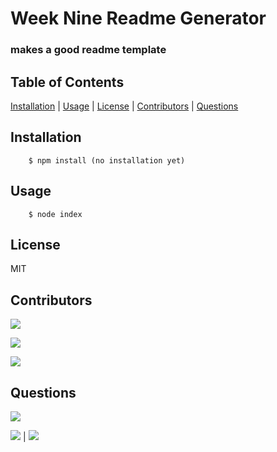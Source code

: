 # Week Nine Readme Generator

### makes a good readme template

## Table of Contents

[Installation](#Installation) | [Usage](#Usage) | [License](#License) | [Contributors](#Contributors) | [Questions](#Questions)

## Installation

        $ npm install (no installation yet)

## Usage

        $ node index

## License

MIT

 ## Contributors

[![](https://img.shields.io/badge/github-altays-brightgreen?style=plastic)](https://www.github.com/altays)

[![](https://img.shields.io/badge/github-kneves1-brightgreen?style=plastic)](https://www.github.com/kneves1)

[![](https://img.shields.io/badge/github-vsaleem-brightgreen?style=plastic)](https://www.github.com/vsaleem)

## Questions

![](https://avatars3.githubusercontent.com/u/58832810?v=4&s=200)

[![](https://img.shields.io/badge/gitHub-kdeguzm3-blue?style=plastic)](https://www.github.com/kdeguzm3) | 
[![](https://img.shields.io/badge/email-kaydeekhing@gmail.com-purple?style=plastic)](mailto:kaydeekhing@gmail.com)
